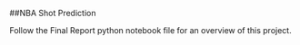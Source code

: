 
##NBA Shot Prediction

Follow the Final Report python notebook file for an overview of this project.
